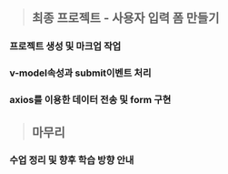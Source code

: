 > ## 최종 프로젝트 - 사용자 입력 폼 만들기
### 프로젝트 생성 및 마크업 작업



### v-model속성과 submit이벤트 처리



### axios를 이용한 데이터 전송 및 form 구현



>## 마무리
### 수업 정리 및 향후 학습 방향 안내


